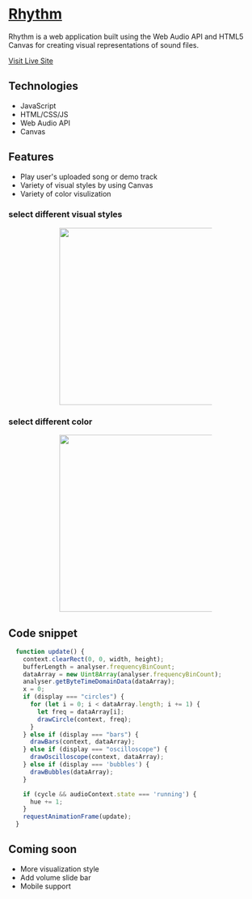 # [Rhythm](https://jingwenkuang.github.io/Rhythm/)

Rhythm is a web application built using the Web Audio API and HTML5 Canvas for creating visual representations of sound files.

[Visit Live Site](https://jingwenkuang.github.io/Rhythm/)

## Technologies 
* JavaScript
* HTML/CSS/JS
* Web Audio API 
* Canvas 

## Features 
* Play user's uploaded song or demo track 
* Variety of visual styles by using Canvas
* Variety of color visulization 

### select different visual styles 
<p align='center'>
  <img style='max-width: 60%;' height='350' src='https://media.giphy.com/media/WUfUzDsqQHXTiDTRhy/giphy.gif'>
 </p>

### select different color 
<p align='center'>
  <img style='max-width: 60%;' height='350' src='https://media.giphy.com/media/ZEZ6bvB9OcfzJ9v641/giphy.gif'>
 </p>

## Code snippet
```javascript
  function update() {
    context.clearRect(0, 0, width, height);
    bufferLength = analyser.frequencyBinCount;
    dataArray = new Uint8Array(analyser.frequencyBinCount);
    analyser.getByteTimeDomainData(dataArray);
    x = 0;
    if (display === "circles") {
      for (let i = 0; i < dataArray.length; i += 1) {
        let freq = dataArray[i];
        drawCircle(context, freq);
      }
    } else if (display === "bars") {
      drawBars(context, dataArray);
    } else if (display === "oscilloscope") {
      drawOscilloscope(context, dataArray);
    } else if (display === 'bubbles') {
      drawBubbles(dataArray);
    }

    if (cycle && audioContext.state === 'running') {
      hue += 1;
    }
    requestAnimationFrame(update);
  }
```
## Coming soon 
* More visualization style 
* Add volume slide bar 
* Mobile support 
